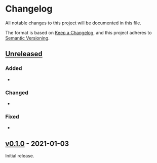 # Changelog

All notable changes to this project will be documented in this file.

The format is based on [Keep a Changelog](https://keepachangelog.com/en/1.0.0/),
and this project adheres to [Semantic Versioning](https://semver.org/spec/v2.0.0.html).

## [Unreleased]

### Added
-

### Changed
- 

### Fixed
- 

## [v0.1.0] - 2021-01-03

Initial release.

[Unreleased]: https://github.com/michahoiting/platformio-cli-gd32v-docker/compare/master...v0.1.0
[v0.1.0]: https://github.com/michahoiting/platformio-cli-gd32v-docker/v0.1.0

